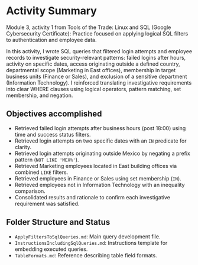 # Activity Summary 
Module 3, activity 1 from Tools of the Trade: Linux and SQL (Google Cybersecurity Certificate): Practice focused on applying logical SQL filters to authentication and employee data.

In this activity, I wrote SQL queries that filtered login attempts and employee records to investigate security-relevant patterns: failed logins after hours, activity on specific dates, access originating outside a defined country, departmental scope (Marketing in East offices), membership in target business units (Finance or Sales), and exclusion of a sensitive department (Information Technology). I reinforced translating investigative requirements into clear WHERE clauses using logical operators, pattern matching, set membership, and negation.

## Objectives accomplished

- Retrieved failed login attempts after business hours (post 18:00) using time and success status filters.
- Retrieved login attempts on two specific dates with an `IN` predicate for clarity.
- Retrieved login attempts originating outside Mexico by negating a prefix pattern (`NOT LIKE 'MEX%'`).
- Retrieved Marketing employees located in East building offices via combined `LIKE` filters.
- Retrieved employees in Finance or Sales using set membership (`IN`).
- Retrieved employees not in Information Technology with an inequality comparison.
- Consolidated results and rationale to confirm each investigative requirement was satisfied.

## Folder Structure and Status

- `ApplyFiltersToSqlQueries.md`: Main query development file.
- `InstructionsIncludingSqlQueries.md`: Instructions template for embedding executed queries.
- `TableFormats.md`: Reference describing table field formats.

